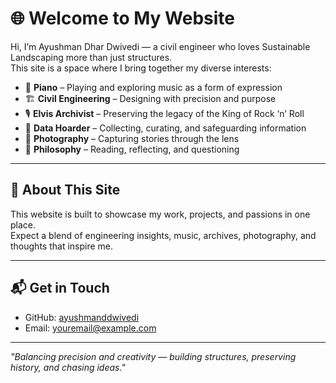 # 🌐 Welcome to My Website

Hi, I’m Ayushman Dhar Dwivedi — a civil engineer who loves Sustainable Landscaping more than just structures.  
This site is a space where I bring together my diverse interests:

- 🎹 **Piano** – Playing and exploring music as a form of expression  
- 🏗 **Civil Engineering** – Designing with precision and purpose  
- 🎙 **Elvis Archivist** – Preserving the legacy of the King of Rock ‘n’ Roll  
- 💾 **Data Hoarder** – Collecting, curating, and safeguarding information  
- 📸 **Photography** – Capturing stories through the lens  
- 📖 **Philosophy** – Reading, reflecting, and questioning  

---

## 🚀 About This Site
This website is built to showcase my work, projects, and passions in one place.  
Expect a blend of engineering insights, music, archives, photography, and thoughts that inspire me.  

---

## 📬 Get in Touch
- GitHub: [ayushmanddwivedi](https://github.com/ayushmanddwivedi)  
- Email: youremail@example.com  

---

*"Balancing precision and creativity — building structures, preserving history, and chasing ideas."*

